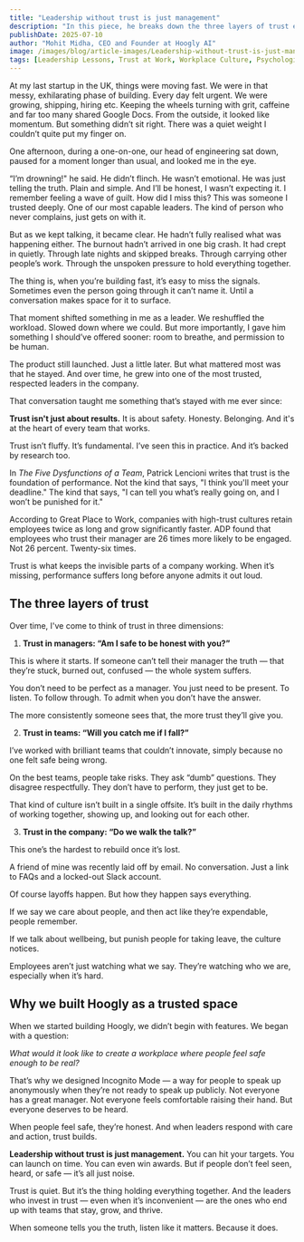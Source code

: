 ```yaml
---
title: "Leadership without trust is just management"
description: "In this piece, he breaks down the three layers of trust every company needs: in managers, in teams, and in the company itself. He explains why trust isn't just about results, but about safety, honesty, and follow-through. For leaders who want to build lasting teams, this is a clear reminder that trust is not optional — it's essential."
publishDate: 2025-07-10
author: "Mohit Midha, CEO and Founder at Hoogly AI"
image: /images/blog/article-images/Leadership-without-trust-is-just-management.png
tags: [Leadership Lessons, Trust at Work, Workplace Culture, Psychological Safety, Future of Work]
---
```


At my last startup in the UK, things were moving fast.
We were in that messy, exhilarating phase of building.
Every day felt urgent. We were growing, shipping, hiring etc. Keeping the wheels turning with grit, caffeine and far too many shared Google Docs.
From the outside, it looked like momentum.
But something didn’t sit right.
There was a quiet weight I couldn’t quite put my finger on.

One afternoon, during a one-on-one, our head of engineering sat down, paused for a moment longer than usual, and looked me in the eye.

“I’m drowning!" he said.
He didn’t flinch. He wasn’t emotional.
He was just telling the truth. Plain and simple.
And I’ll be honest, I wasn’t expecting it.
I remember feeling a wave of guilt. How did I miss this?
This was someone I trusted deeply. One of our most capable leaders. The kind of person who never complains, just gets on with it.

But as we kept talking, it became clear.
He hadn’t fully realised what was happening either. The burnout hadn’t arrived in one big crash. It had crept in quietly. Through late nights and skipped breaks. Through carrying other people’s work. Through the unspoken pressure to hold everything together.

The thing is, when you’re building fast, it’s easy to miss the signals.
Sometimes even the person going through it can’t name it.
Until a conversation makes space for it to surface.

That moment shifted something in me as a leader.
We reshuffled the workload. Slowed down where we could.
But more importantly, I gave him something I should’ve offered sooner: room to breathe, and permission to be human.

The product still launched. Just a little later.
But what mattered most was that he stayed.
And over time, he grew into one of the most trusted, respected leaders in the company.

That conversation taught me something that’s stayed with me ever since:

**Trust isn't just about results.**
It is about safety. Honesty. Belonging.
And it's at the heart of every team that works.

Trust isn’t fluffy. It’s fundamental.
I’ve seen this in practice. And it’s backed by research too.

In *The Five Dysfunctions of a Team*, Patrick Lencioni writes that trust is the foundation of performance.
Not the kind that says, "I think you'll meet your deadline."
The kind that says, "I can tell you what’s really going on, and I won’t be punished for it."

According to Great Place to Work, companies with high-trust cultures retain employees twice as long and grow significantly faster.
ADP found that employees who trust their manager are 26 times more likely to be engaged.
Not 26 percent.
Twenty-six times.

Trust is what keeps the invisible parts of a company working.
When it’s missing, performance suffers long before anyone admits it out loud.

## The three layers of trust

Over time, I've come to think of trust in three dimensions:

1. **Trust in managers: “Am I safe to be honest with you?”**

This is where it starts.
If someone can’t tell their manager the truth — that they’re stuck, burned out, confused — the whole system suffers.

You don’t need to be perfect as a manager.
You just need to be present.
To listen. To follow through. To admit when you don’t have the answer.

The more consistently someone sees that, the more trust they’ll give you.

2. **Trust in teams: “Will you catch me if I fall?”**

I’ve worked with brilliant teams that couldn’t innovate, simply because no one felt safe being wrong.

On the best teams, people take risks.
They ask “dumb” questions. They disagree respectfully.
They don’t have to perform, they just get to be.

That kind of culture isn’t built in a single offsite.
It’s built in the daily rhythms of working together, showing up, and looking out for each other.

3. **Trust in the company: “Do we walk the talk?”**

This one’s the hardest to rebuild once it’s lost.

A friend of mine was recently laid off by email. No conversation. Just a link to FAQs and a locked-out Slack account.

Of course layoffs happen. But how they happen says everything.

If we say we care about people, and then act like they’re expendable, people remember.

If we talk about wellbeing, but punish people for taking leave, the culture notices.

Employees aren’t just watching what we say.
They’re watching who we are, especially when it’s hard.

## Why we built Hoogly as a trusted space

When we started building Hoogly, we didn’t begin with features.
We began with a question:

*What would it look like to create a workplace where people feel safe enough to be real?*

That’s why we designed Incognito Mode — a way for people to speak up anonymously when they’re not ready to speak up publicly.
Not everyone has a great manager.
Not everyone feels comfortable raising their hand.
But everyone deserves to be heard.

When people feel safe, they’re honest.
And when leaders respond with care and action, trust builds.

**Leadership without trust is just management.**
You can hit your targets. You can launch on time.
You can even win awards.
But if people don’t feel seen, heard, or safe — it’s all just noise.

Trust is quiet.
But it’s the thing holding everything together.
And the leaders who invest in trust — even when it’s inconvenient — are the ones who end up with teams that stay, grow, and thrive.

When someone tells you the truth, listen like it matters.
Because it does. 